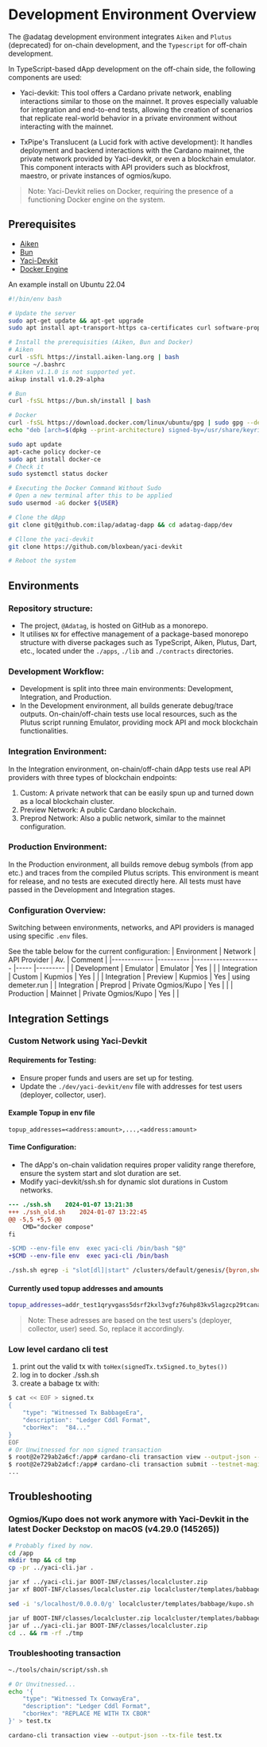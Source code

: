 # Development Environment Overview

The @adatag development environment integrates `Aiken` and `Plutus` (deprecated) for on-chain development, and the `Typescript` for off-chain development.

In TypeScript-based dApp development on the off-chain side, the following components are used:

- Yaci-devkit: This tool offers a Cardano private network, enabling interactions similar to those on the mainnet. It proves especially valuable for integration and end-to-end tests, allowing the creation of scenarios that replicate real-world behavior in a private environment without interacting with the mainnet.

- TxPipe's Translucent (a Lucid fork with active development): It handles deployment and backend interactions with the Cardano mainnet, the private network provided by Yaci-devkit, or even a blockchain emulator. This component interacts with API providers such as blockfrost, maestro, or private instances of ogmios/kupo.

> Note: Yaci-Devkit relies on Docker, requiring the presence of a functioning Docker engine on the system.

## Prerequisites

- [Aiken](https://aiken-lang.org/installation-instructions)
- [Bun](https://bun.sh/docs/installation)
- [Yaci-Devkit](https://github.com/bloxbean/yaci-devkit)
- [Docker Engine](https://docs.docker.com/engine/install/)

An example install on Ubuntu 22.04

```bash
#!/bin/env bash

# Update the server
sudo apt-get update && apt-get upgrade
sudo apt install apt-transport-https ca-certificates curl software-properties-common

# Install the prerequisities (Aiken, Bun and Docker)
# Aiken
curl -sSfL https://install.aiken-lang.org | bash
source ~/.bashrc
# Aiken v1.1.0 is not supported yet.
aikup install v1.0.29-alpha

# Bun
curl -fsSL https://bun.sh/install | bash

# Docker
curl -fsSL https://download.docker.com/linux/ubuntu/gpg | sudo gpg --dearmor -o /usr/share/keyrings/docker-archive-keyring.gpg
echo "deb [arch=$(dpkg --print-architecture) signed-by=/usr/share/keyrings/docker-archive-keyring.gpg] https://download.docker.com/linux/ubuntu $(lsb_release -cs) stable" | sudo tee /etc/apt/sources.list.d/docker.list > /dev/null

sudo apt update
apt-cache policy docker-ce
sudo apt install docker-ce
# Check it
sudo systemctl status docker

# Executing the Docker Command Without Sudo
# Open a new terminal after this to be applied
sudo usermod -aG docker ${USER}

# Clone the dApp
git clone git@github.com:ilap/adatag-dapp && cd adatag-dapp/dev

# Cllone the yaci-devkit
git clone https://github.com/bloxbean/yaci-devkit

# Reboot the system

```

## Environments

### Repository structure:

- The project, `@Adatag`, is hosted on GitHub as a monorepo.
- It utilises `NX` for effective management of a package-based monorepo structure with diverse packages such as TypeScript, Aiken, Plutus, Dart, etc., located under the `./apps`, `./lib` and `./contracts` directories.

### Development Workflow:

- Development is split into three main environments: Development, Integration, and Production.
- In the Development environment, all builds generate debug/trace outputs. On-chain/off-chain tests use local resources, such as the Plutus script running Emulator, providing mock API and mock blockchain functionalities.

### Integration Environment:

In the Integration environment, on-chain/off-chain dApp tests use real API providers with three types of blockchain endpoints:

1. Custom: A private network that can be easily spun up and turned down as a local blockchain cluster.
2. Preview Network: A public Cardano blockchain.
3. Preprod Network: Also a public network, similar to the mainnet configuration.

### Production Environment:

In the Production environment, all builds remove debug symbols (from app etc.) and traces from the compiled Plutus scripts.
This environment is meant for release, and no tests are executed directly here.
All tests must have passed in the Development and Integration stages.

### Configuration Overview:

Switching between environments, networks, and API providers is managed using specific `.env` files.

See the table below for the current configuration:
| Environment | Network | API Provider | Av. | Comment |
|------------- |---------- |--------------------- |----- |--------- |
| Development | Emulator | Emulator | Yes | |
| Integration | Custom | Kupmios | Yes | |
| Integration | Preview | Kupmios | Yes | using demeter.run |
| Integration | Preprod | Private Ogmios/Kupo | Yes | |
| Production | Mainnet | Private Ogmios/Kupo | Yes | |

## Integration Settings

### Custom Network using Yaci-Devkit

#### Requirements for Testing:

- Ensure proper funds and users are set up for testing.
- Update the `./dev/yaci-devkit/env` file with addresses for test users (deployer, collector, user).

#### Example Topup in env file

```
topup_addresses=<address:amount>,...,<address:amount>
```

#### Time Configuration:

- The dApp's on-chain validation requires proper validity range therefore, ensure the system start and slot duration are set.
- Modify yaci-devkit/ssh.sh for dynamic slot durations in Custom networks.

```diff
--- ./ssh.sh	2024-01-07 13:21:38
+++ ./ssh_old.sh	2024-01-07 13:22:45
@@ -5,5 +5,5 @@
    CMD="docker compose"
fi

-$CMD --env-file env  exec yaci-cli /bin/bash "$@"
+$CMD --env-file env  exec yaci-cli /bin/bash
```

```bash
./ssh.sh egrep -i "slot[dl]|start" /clusters/default/genesis/{byron,shelley}/genesis.json
```

#### Currently used topup addresses and amounts

```bash
topup_addresses=addr_test1qryvgass5dsrf2kxl3vgfz76uhp83kv5lagzcp29tcana68ca5aqa6swlq6llfamln09tal7n5kvt4275ckwedpt4v7q48uhex:100000,addr_test1qrp6j8zuzqazju9x9kqksrmlqguypd6ku6xqu75m99zf76c2g9x9fz9yhe8n5h9k2x6uvws7s5aqqwdmkk3clt93tjcqc2ljnk:100000,addr_test1qzsk7aegh5rre3yhh5xl8r4k6vvkuqmf90fmfe9gkctu8tnpqamphkkru3r3p7va0yn0ws606fytvgq8gv4vaxekw3qs4r7hkk:100000
```

> Note: These adresses are based on the test users's (deployer, collector, user) seed. So, replace it accordingly.

### Low level cardano cli test

1. print out the valid tx with `toHex(signedTx.txSigned.to_bytes())`
2. log in to docker ./ssh.sh
3. create a babage tx with:

```bash
$ cat << EOF > signed.tx
{
    "type": "Witnessed Tx BabbageEra",
    "description": "Ledger Cddl Format",
    "cborHex":  "84..."
}
EOF
# Or Unwitnessed for non signed transaction
$ root@2e729ab2a6cf:/app# cardano-cli transaction view --output-json --tx-file signed.tx
$ root@2e729ab2a6cf:/app# cardano-cli transaction submit --testnet-magic 42 --socket-path /clusters/default/node-spo1/node.sock --tx-file signed.tx
...

```

## Troubleshooting

### Ogmios/Kupo does not work anymore with Yaci-Devkit in the latest Docker Deckstop on macOS (v4.29.0 (145265))

```bash
# Probably fixed by now.
cd /app
mkdir tmp && cd tmp
cp -pr ../yaci-cli.jar .

jar xf ../yaci-cli.jar BOOT-INF/classes/localcluster.zip
jar xf BOOT-INF/classes/localcluster.zip localcluster/templates/babbage/kupo.sh

sed -i 's/localhost/0.0.0.0/g' localcluster/templates/babbage/kupo.sh

jar uf BOOT-INF/classes/localcluster.zip localcluster/templates/babbage/kupo.sh
jar uf ../yaci-cli.jar BOOT-INF/classes/localcluster.zip
cd .. && rm -rf ./tmp
```

### Troubleshooting transaction

``` bash
~./tools/chain/script/ssh.sh

# Or Unvitnessed...
echo '{
    "type": "Witnessed Tx ConwayEra",
    "description": "Ledger Cddl Format",
    "cborHex": "REPLACE ME WITH TX CBOR"
}' > test.tx

cardano-cli transaction view --output-json --tx-file test.tx
```
